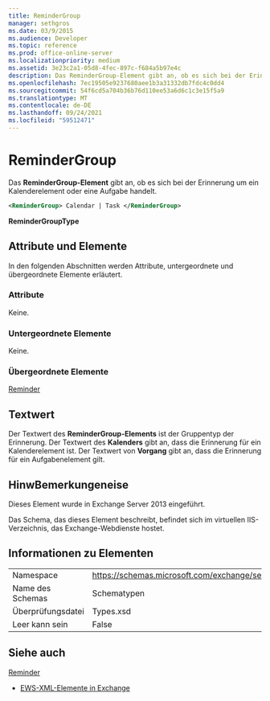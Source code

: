 ```yaml
---
title: ReminderGroup
manager: sethgros
ms.date: 03/9/2015
ms.audience: Developer
ms.topic: reference
ms.prod: office-online-server
ms.localizationpriority: medium
ms.assetid: 3e23c2a1-05d8-4fec-897c-f684a5b97e4c
description: Das ReminderGroup-Element gibt an, ob es sich bei der Erinnerung um ein Kalenderelement oder eine Aufgabe handelt.
ms.openlocfilehash: 7ec19505e9237680aee1b3a31332db7fdc4c0dd4
ms.sourcegitcommit: 54f6cd5a704b36b76d110ee53a6d6c1c3e15f5a9
ms.translationtype: MT
ms.contentlocale: de-DE
ms.lasthandoff: 09/24/2021
ms.locfileid: "59512471"
---
```

# <a name="remindergroup"></a>ReminderGroup

Das **ReminderGroup-Element** gibt an, ob es sich bei der Erinnerung um ein Kalenderelement oder eine Aufgabe handelt. 
  
```XML
<ReminderGroup> Calendar | Task </ReminderGroup>
```

 **ReminderGroupType**
## <a name="attributes-and-elements"></a>Attribute und Elemente

In den folgenden Abschnitten werden Attribute, untergeordnete und übergeordnete Elemente erläutert.
  
### <a name="attributes"></a>Attribute

Keine.
  
### <a name="child-elements"></a>Untergeordnete Elemente

Keine.
  
### <a name="parent-elements"></a>Übergeordnete Elemente

[Reminder](reminder.md)
  
## <a name="text-value"></a>Textwert

Der Textwert des **ReminderGroup-Elements** ist der Gruppentyp der Erinnerung. Der Textwert des **Kalenders** gibt an, dass die Erinnerung für ein Kalenderelement ist. Der Textwert von **Vorgang** gibt an, dass die Erinnerung für ein Aufgabenelement gilt. 
  
## <a name="remarks"></a>HinwBemerkungeneise

Dieses Element wurde in Exchange Server 2013 eingeführt.
  
Das Schema, das dieses Element beschreibt, befindet sich im virtuellen IIS-Verzeichnis, das Exchange-Webdienste hostet.
  
## <a name="element-information"></a>Informationen zu Elementen

|||
|:-----|:-----|
|Namespace  <br/> |https://schemas.microsoft.com/exchange/services/2006/types  <br/> |
|Name des Schemas  <br/> |Schematypen  <br/> |
|Überprüfungsdatei  <br/> |Types.xsd  <br/> |
|Leer kann sein  <br/> |False  <br/> |
   
## <a name="see-also"></a>Siehe auch



[Reminder](reminder.md)


- [EWS-XML-Elemente in Exchange](ews-xml-elements-in-exchange.md)

